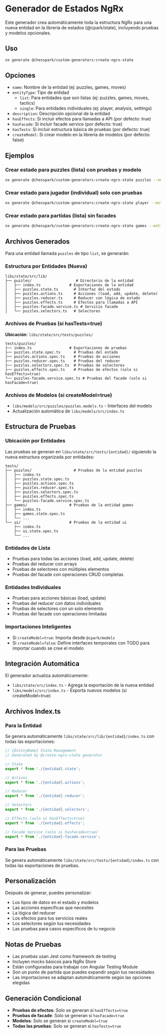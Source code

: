 # Generador de Estados NgRx

Este generador crea automáticamente toda la estructura NgRx para una nueva entidad en la librería de estados (@cpark/state), incluyendo pruebas y modelos opcionales.

## Uso

```bash
nx generate @chesspark/custom-generators:create-ngrx-state
```

## Opciones

- `name`: Nombre de la entidad (ej: puzzles, games, moves)
- `entityType`: Tipo de entidad
  - `list`: Para entidades que son listas (ej: puzzles, games, moves, tactics)
  - `single`: Para entidades individuales (ej: player, analysis, settings)
- `description`: Descripción opcional de la entidad
- `hasEffects`: Si incluir efectos para llamadas a API (por defecto: true)
- `hasFacade`: Si incluir facade service (por defecto: true)
- `hasTests`: Si incluir estructura básica de pruebas (por defecto: true)
- `createModel`: Si crear modelo en la librería de modelos (por defecto: false)

## Ejemplos

### Crear estado para puzzles (lista) con pruebas y modelo
```bash
nx generate @chesspark/custom-generators:create-ngrx-state puzzles --entityType=list --description="Puzzles de ajedrez" --hasTests=true --createModel=true
```

### Crear estado para jugador (individual) solo con pruebas
```bash
nx generate @chesspark/custom-generators:create-ngrx-state player --entityType=single --description="Información del jugador" --hasTests=true --createModel=false
```

### Crear estado para partidas (lista) sin facades
```bash
nx generate @chesspark/custom-generators:create-ngrx-state games --entityType=list --description="Historial de partidas" --hasTests=true --hasFacade=false
```

## Archivos Generados

Para una entidad llamada `puzzles` de tipo `list`, se generarán:

### Estructura por Entidades (Nueva)
```
libs/state/src/lib/
├── puzzles/                    # Directorio de la entidad
│   ├── index.ts             # Exportaciones de la entidad
│   ├── puzzles.state.ts       # Interfaz del estado
│   ├── puzzles.actions.ts     # Acciones (load, add, update, delete)
│   ├── puzzles.reducer.ts     # Reducer con lógica de estado
│   ├── puzzles.effects.ts     # Efectos para llamadas a API
│   ├── puzzles-facade.service.ts # Servicio facade
│   └── puzzles.selectors.ts   # Selectores
```

### Archivos de Pruebas (si hasTests=true)
**Ubicación**: `libs/state/src/tests/puzzles/`
```
tests/puzzles/
├── index.ts                 # Exportaciones de pruebas
├── puzzles.state.spec.ts      # Pruebas del estado
├── puzzles.actions.spec.ts    # Pruebas de acciones
├── puzzles.reducer.spec.ts    # Pruebas del reducer
├── puzzles.selectors.spec.ts  # Pruebas de selectores
├── puzzles.effects.spec.ts    # Pruebas de efectos (solo si hasEffects=true)
└── puzzles-facade.service.spec.ts # Pruebas del facade (solo si hasFacade=true)
```

### Archivos de Modelos (si createModel=true)
- `libs/models/src/puzzles/puzzles.models.ts` - Interfaces del modelo
- Actualización automática de `libs/models/src/index.ts`

## Estructura de Pruebas

### Ubicación por Entidades
Las pruebas se generan en `libs/state/src/tests/{entidad}/` siguiendo la nueva estructura organizada por entidades:
```
tests/
├── puzzles/                   # Pruebas de la entidad puzzles
│   ├── index.ts
│   ├── puzzles.state.spec.ts
│   ├── puzzles.actions.spec.ts
│   ├── puzzles.reducer.spec.ts
│   ├── puzzles.selectors.spec.ts
│   ├── puzzles.effects.spec.ts
│   └── puzzles-facade.service.spec.ts
├── games/                   # Pruebas de la entidad games
│   ├── index.ts
│   ├── games.state.spec.ts
│   └── ...
└── ui/                      # Pruebas de la entidad ui
    ├── index.ts
    ├── ui.state.spec.ts
    └── ...
```

### Entidades de Lista
- Pruebas para todas las acciones (load, add, update, delete)
- Pruebas del reducer con arrays
- Pruebas de selectores con múltiples elementos
- Pruebas del facade con operaciones CRUD completas

### Entidades Individuales
- Pruebas para acciones básicas (load, update)
- Pruebas del reducer con datos individuales
- Pruebas de selectores con un solo elemento
- Pruebas del facade con operaciones limitadas

### Importaciones Inteligentes
- Si `createModel=true`: Importa desde `@cpark/models`
- Si `createModel=false`: Define interfaces temporales con TODO para importar cuando se cree el modelo

## Integración Automática

El generador actualiza automáticamente:
- `libs/state/src/index.ts` - Agrega la exportación de la nueva entidad
- `libs/models/src/index.ts` - Exporta nuevos modelos (si createModel=true)

## Archivos Index.ts

### Para la Entidad
Se genera automáticamente `libs/state/src/lib/{entidad}/index.ts` con todas las exportaciones:
```typescript
// {EntityName} State Management
// Generated by @create-ngrx-state generator

// State
export * from './{entidad}.state';

// Actions
export * from './{entidad}.actions';

// Reducer
export * from './{entidad}.reducer';

// Selectors
export * from './{entidad}.selectors';

// Effects (solo si hasEffects=true)
export * from './{entidad}.effects';

// Facade Service (solo si hasFacade=true)
export * from './{entidad}-facade.service';
```

### Para las Pruebas
Se genera automáticamente `libs/state/src/tests/{entidad}/index.ts` con todas las exportaciones de pruebas.

## Personalización

Después de generar, puedes personalizar:
- Los tipos de datos en el estado y modelos
- Las acciones específicas que necesites
- La lógica del reducer
- Los efectos para tus servicios reales
- Los selectores según tus necesidades
- Las pruebas para casos específicos de tu negocio

## Notas de Pruebas

- Las pruebas usan Jest como framework de testing
- Incluyen mocks básicos para NgRx Store
- Están configuradas para trabajar con Angular Testing Module
- Son un punto de partida que puedes expandir según tus necesidades
- Las importaciones se adaptan automáticamente según las opciones elegidas

## Generación Condicional

- **Pruebas de efectos**: Solo se generan si `hasEffects=true`
- **Pruebas de facade**: Solo se generan si `hasFacade=true`
- **Modelos**: Solo se generan si `createModel=true`
- **Todas las pruebas**: Solo se generan si `hasTests=true`
